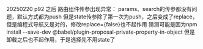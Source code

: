 20250220
p92 之后
路由组件传参出现异常：
params、search的传参都没有问题，默认方式都为push
但是state传参除了第一次为push，之后变成了replace，但是编程式导航又是对的，修改replace={false}也不起作用
猜测可能是因为npm install --save-dev @babel/plugin-proposal-private-property-in-object
但是卸载之后也不起作用，于是选择先不用state了